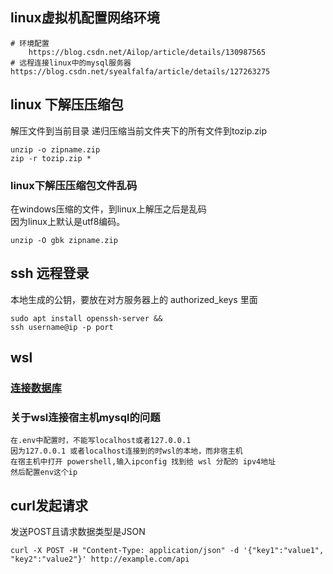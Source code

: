 ## linux虚拟机配置网络环境
```text
# 环境配置
    https://blog.csdn.net/Ailop/article/details/130987565
# 远程连接linux中的mysql服务器
https://blog.csdn.net/syealfalfa/article/details/127263275
```

## linux 下解压压缩包
解压文件到当前目录
递归压缩当前文件夹下的所有文件到tozip.zip
```shell
unzip -o zipname.zip
zip -r tozip.zip *
```
### linux下解压压缩包文件乱码

在windows压缩的文件，到linux上解压之后是乱码  
因为linux上默认是utf8编码。

```shell
unzip -O gbk zipname.zip
```

## ssh 远程登录
本地生成的公钥，要放在对方服务器上的 authorized_keys 里面
```shell
sudo apt install openssh-server && 
ssh username@ip -p port
```

## wsl
###  [连接数据库](https://learn.microsoft.com/zh-cn/windows/wsl/tutorials/wsl-database)

### 关于wsl连接宿主机mysql的问题
```
在.env中配置时，不能写localhost或者127.0.0.1 
因为127.0.0.1 或者localhost连接到的时wsl的本地，而非宿主机
在宿主机中打开 powershell,输入ipconfig 找到给 wsl 分配的 ipv4地址
然后配置env这个ip
```

## curl发起请求
发送POST且请求数据类型是JSON
```shell 
curl -X POST -H "Content-Type: application/json" -d '{"key1":"value1", "key2":"value2"}' http://example.com/api
```
